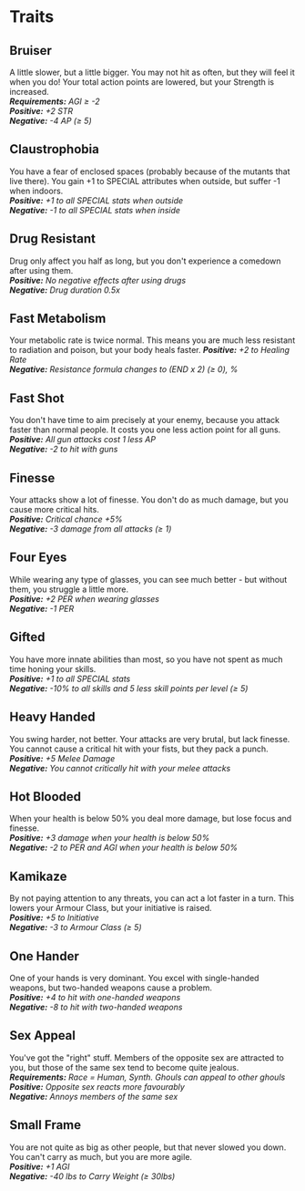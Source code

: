 # Traits

## Bruiser

A little slower, but a little bigger. You may not hit as often, but they will feel it when you do! Your total action points are lowered, but your Strength is increased.  
***Requirements:** AGI ≥ -2*  
***Positive:** +2 STR*  
***Negative:** -4 AP (≥ 5)*

## Claustrophobia

You have a fear of enclosed spaces (probably because of the mutants that live there). You gain +1 to SPECIAL attributes when outside, but suffer -1 when indoors.  
***Positive:** +1 to all SPECIAL stats when outside*  
***Negative:** -1 to all SPECIAL stats when inside*

## Drug Resistant

Drug only affect you half as long, but you don't experience a comedown after using them.  
***Positive:** No negative effects after using drugs*  
***Negative:** Drug duration 0.5x*

## Fast Metabolism

Your metabolic rate is twice normal. This means you are much less resistant to radiation and poison, but your body heals faster.
***Positive:** +2 to Healing Rate*  
***Negative:** Resistance formula changes to (END x 2) (≥ 0), %*

## Fast Shot

You don't have time to aim precisely at your enemy, because you attack faster than normal people. It costs you one less action point for all guns.  
***Positive:** All gun attacks cost 1 less AP*  
***Negative:** -2 to hit with guns*

## Finesse

Your attacks show a lot of finesse. You don't do as much damage, but you cause more critical hits.  
***Positive:** Critical chance +5%*  
***Negative:** -3 damage from all attacks (≥ 1)*

## Four Eyes

While wearing any type of glasses, you can see much better - but without them, you struggle a little more.  
***Positive:** +2 PER when wearing glasses*  
***Negative:** -1 PER*

## Gifted

You have more innate abilities than most, so you have not spent as much time honing your skills.  
***Positive:** +1 to all SPECIAL stats*  
***Negative:** -10% to all skills and 5 less skill points per level (≥ 5)*

## Heavy Handed

You swing harder, not better. Your attacks are very brutal, but lack finesse. You cannot cause a critical hit with your fists, but they pack a punch.  
***Positive:** +5 Melee Damage*  
***Negative:** You cannot critically hit with your melee attacks*

## Hot Blooded

When your health is below 50% you deal more damage, but lose focus and finesse.  
***Positive:** +3 damage when your health is below 50%*  
***Negative:** -2 to PER and AGI when your health is below 50%*

## Kamikaze

By not paying attention to any threats, you can act a lot faster in a turn. This lowers your Armour Class, but your initiative is raised.  
***Positive:** +5 to Initiative*  
***Negative:** -3 to Armour Class (≥ 5)*

## One Hander

One of your hands is very dominant. You excel with single-handed weapons, but two-handed weapons cause a problem.  
***Positive:** +4 to hit with one-handed weapons*  
***Negative:** -8 to hit with two-handed weapons*

## Sex Appeal

You've got the "right" stuff. Members of the opposite sex are attracted to you, but those of the same sex tend to become quite jealous.  
***Requirements:** Race = Human, Synth. Ghouls can appeal to other ghouls*  
***Positive:** Opposite sex reacts more favourably*  
***Negative:** Annoys members of the same sex*

## Small Frame

You are not quite as big as other people, but that never slowed you down. You can't carry as much, but you are more agile.  
***Positive:** +1 AGI*  
***Negative:** -40 lbs to Carry Weight (≥ 30lbs)*